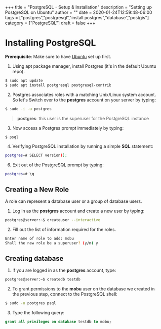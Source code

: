 
+++
title = "PostgreSQL - Setup & Installation"
description = "Setting up PostgreSQL on Ubuntu"
author = ""
date = 2020-01-24T12:59:48-06:00
tags = ["postgres","postgresql","install postgres","database","postgis"]
category = ["PostgreSQL"]
draft = false
+++
# Installing PostgreSQL
**Prerequisite**: Make sure to have [Ubuntu](https://www.digitalocean.com/community/tutorials/initial-server-setup-with-ubuntu-18-04) set up first.

1. Using apt package manager, install Postgres (it's in the default Ubuntu repo).

```bash
$ sudo apt update
$ sudo apt install postgresql postgresql-contrib
```
	
2. Postgres associates roles with a matching Unix/Linux system account. So let's Switch over to the **postgres** account on your server by typing:

```bash
$ sudo -i -u postgres
```
> **postgres**: this user is the superuser for the PostgreSQL instance
	
3. Now access a Postgres prompt immediately by typing:

```bash
$ psql
```

4. Verifying PostgreSQL installation by running a simple **SQL** statement:

```bash
postgres=# SELECT version();
```
	
6. Exit out of the PostgreSQL prompt by typing:

```bash
postgres=# \q
```

## Creating a New Role
A role can represent a database user or a group of database users.
1. Log in as the **postgres** account and create a new user by typing:
```bash 
postgres@server:~$ createuser --interactive
```
2. Fill out the list of information required for the roles.
```bash
Enter name of role to add: mobu
Shall the new role be a superuser? (y/n) y
```
## Creating database
1. If you are logged in as the **postgres** account, type:
```bash
postgres@server:~$ createdb testdb
```
2. To grant permissions to the **mobu** user on the database we created in the previous step, connect to the PostgreSQL shell:
```bash
$ sudo -u postgres psql
```
3. Type the following query:
```sql
grant all privileges on database testdb to mobu;
```